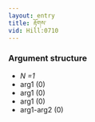```yaml
---
layout: entry
title: རྟོགས་
vid: Hill:0710
---
```

### Argument structure
* _N =1_
* arg1 (0)
* arg1 (0)
* arg1 (0)
* arg1-arg2 (0)
